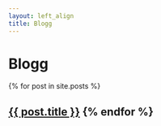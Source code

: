 ```yaml
---
layout: left_align
title: Blogg
---
```


# Blogg

{% for post in site.posts %}
<h2><a href="{{ post.url }}" class="blog-title">{{ post.title }}</a>
{% endfor %}
